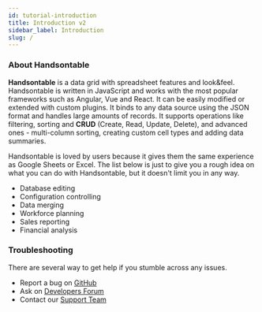 ```yaml
---
id: tutorial-introduction
title: Introduction v2
sidebar_label: Introduction
slug: /
---
```


### About Handsontable

**Handsontable** is a data grid with spreadsheet features and look&feel. Handsontable is written in JavaScript and works with the most popular frameworks such as Angular, Vue and React. It can be easily modified or extended with custom plugins. It binds to any data source using the JSON format and handles large amounts of records. It supports operations like filtering, sorting and **CRUD** (Create, Read, Update, Delete), and advanced ones - multi-column sorting, creating custom cell types and adding data summaries.

Handsontable is loved by users because it gives them the same experience as Google Sheets or Excel. The list below is just to give you a rough idea on what you can do with Handsontable, but it doesn't limit you in any way.

*   Database editing
*   Configuration controlling
*   Data merging
*   Workforce planning
*   Sales reporting
*   Financial analysis

### Troubleshooting

There are several way to get help if you stumble across any issues.

*   Report a bug on [GitHub](https://github.com/handsontable/handsontable/issues)
*   Ask on [Developers Forum](https://forum.handsontable.com)
*   Contact our [Support Team](https://handsontable.com/contact?category=technical_support)

